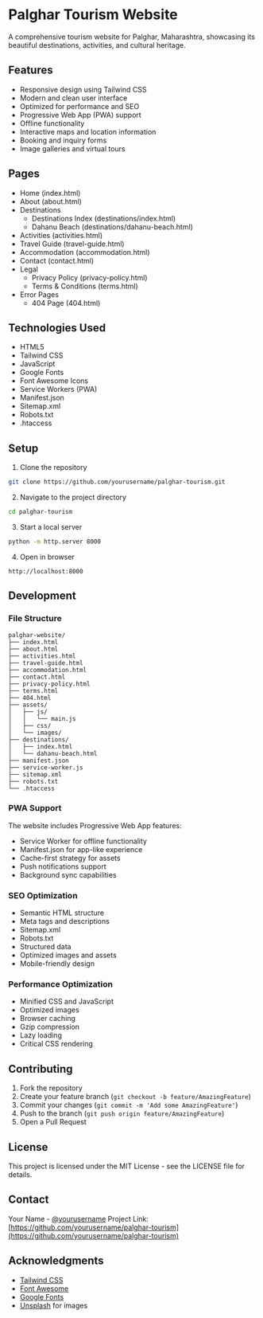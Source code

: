 # Palghar Tourism Website

A comprehensive tourism website for Palghar, Maharashtra, showcasing its beautiful destinations, activities, and cultural heritage.

## Features

- Responsive design using Tailwind CSS
- Modern and clean user interface
- Optimized for performance and SEO
- Progressive Web App (PWA) support
- Offline functionality
- Interactive maps and location information
- Booking and inquiry forms
- Image galleries and virtual tours

## Pages

- Home (index.html)
- About (about.html)
- Destinations
  - Destinations Index (destinations/index.html)
  - Dahanu Beach (destinations/dahanu-beach.html)
- Activities (activities.html)
- Travel Guide (travel-guide.html)
- Accommodation (accommodation.html)
- Contact (contact.html)
- Legal
  - Privacy Policy (privacy-policy.html)
  - Terms & Conditions (terms.html)
- Error Pages
  - 404 Page (404.html)

## Technologies Used

- HTML5
- Tailwind CSS
- JavaScript
- Google Fonts
- Font Awesome Icons
- Service Workers (PWA)
- Manifest.json
- Sitemap.xml
- Robots.txt
- .htaccess

## Setup

1. Clone the repository
```bash
git clone https://github.com/yourusername/palghar-tourism.git
```

2. Navigate to the project directory
```bash
cd palghar-tourism
```

3. Start a local server
```bash
python -m http.server 8000
```

4. Open in browser
```
http://localhost:8000
```

## Development

### File Structure
```
palghar-website/
├── index.html
├── about.html
├── activities.html
├── travel-guide.html
├── accommodation.html
├── contact.html
├── privacy-policy.html
├── terms.html
├── 404.html
├── assets/
│   ├── js/
│   │   └── main.js
│   ├── css/
│   └── images/
├── destinations/
│   ├── index.html
│   └── dahanu-beach.html
├── manifest.json
├── service-worker.js
├── sitemap.xml
├── robots.txt
└── .htaccess
```

### PWA Support

The website includes Progressive Web App features:
- Service Worker for offline functionality
- Manifest.json for app-like experience
- Cache-first strategy for assets
- Push notifications support
- Background sync capabilities

### SEO Optimization

- Semantic HTML structure
- Meta tags and descriptions
- Sitemap.xml
- Robots.txt
- Structured data
- Optimized images and assets
- Mobile-friendly design

### Performance Optimization

- Minified CSS and JavaScript
- Optimized images
- Browser caching
- Gzip compression
- Lazy loading
- Critical CSS rendering

## Contributing

1. Fork the repository
2. Create your feature branch (`git checkout -b feature/AmazingFeature`)
3. Commit your changes (`git commit -m 'Add some AmazingFeature'`)
4. Push to the branch (`git push origin feature/AmazingFeature`)
5. Open a Pull Request

## License

This project is licensed under the MIT License - see the LICENSE file for details.

## Contact

Your Name - [@yourusername](https://twitter.com/yourusername)
Project Link: [https://github.com/yourusername/palghar-tourism](https://github.com/yourusername/palghar-tourism)

## Acknowledgments

- [Tailwind CSS](https://tailwindcss.com)
- [Font Awesome](https://fontawesome.com)
- [Google Fonts](https://fonts.google.com)
- [Unsplash](https://unsplash.com) for images
